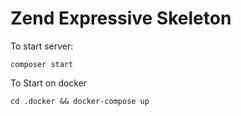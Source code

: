 # Zend Expressive Skeleton

To start server:

```
composer start
```

To Start on docker

```
cd .docker && docker-compose up
```
